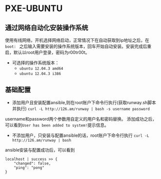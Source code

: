 # PXE-UBUNTU

## 通过网络自动化安装操作系统

使用有线网络，开机选择网络启动，正常情况下在自动获取到ip地址之后，在 `boot: ` 之后输入需要安装的操作系统版本，回车开始自动安装。安装完成后重启，默认以root用户登录，密码为r00tr00t。

* 可选择的操作系统版本：
  * `ubuntu 12.04.3 amd64`
  * `ubuntu 12.04.3 i386`

## 基础配置
* 添加用户且安装配置ansible,则在root账户下命令行执行(获取runway.sh脚本并执行) `curl -L http://126.am/runway | bash -s username password `
   

username和password两个参数用自定义的用户名和密码替换。
添加成功之后，可以看到`User has been added to system!`提示信息。

* 不添加用户，只安装与配置ansible的话，root账户下命令行执行 `curl -L http://126.am/runway | bash ` 

ansible安装与配置成功后，可以看到

```
localhost | success >> {
	"changed": false,
	"ping": "pong"
}
````



